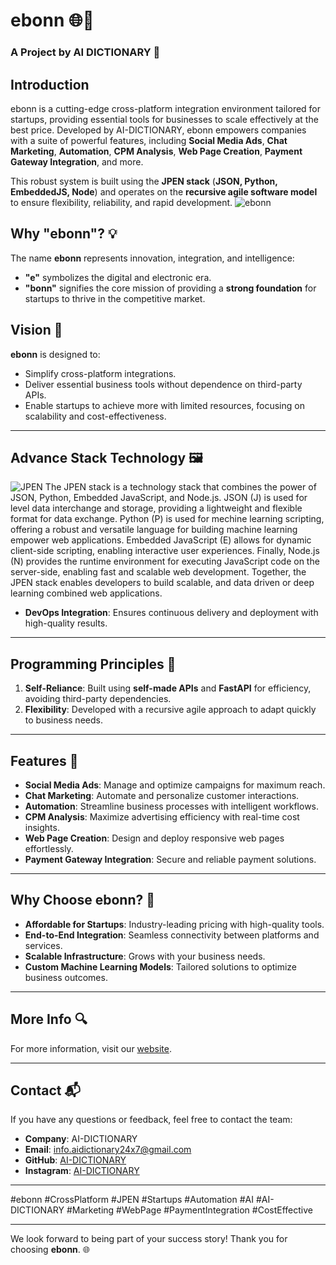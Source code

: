 # ebonn 🌐💼
### A Project by AI DICTIONARY 🌸

## Introduction
ebonn is a cutting-edge cross-platform integration environment tailored for startups, providing essential tools for businesses to scale effectively at the best price. Developed by AI-DICTIONARY, ebonn empowers companies with a suite of powerful features, including **Social Media Ads**, **Chat Marketing**, **Automation**, **CPM Analysis**, **Web Page Creation**, **Payment Gateway Integration**, and more. 

This robust system is built using the **JPEN stack** (**JSON, Python, EmbeddedJS, Node**) and operates on the **recursive agile software model** to ensure flexibility, reliability, and rapid development.
![ebonn](https://github.com/Ai-Dictionary/ebonn/favicon.ico)

## Why "ebonn"? 💡

The name **ebonn** represents innovation, integration, and intelligence:
- **"e"** symbolizes the digital and electronic era.
- **"bonn"** signifies the core mission of providing a **strong foundation** for startups to thrive in the competitive market.

## Vision 🎯
**ebonn** is designed to:
- Simplify cross-platform integrations.
- Deliver essential business tools without dependence on third-party APIs.
- Enable startups to achieve more with limited resources, focusing on scalability and cost-effectiveness.

---

## Advance Stack Technology 🖼️
![JPEN](https://kidKrishkode.github.io/Streamline-Diagnosis.github.io/images/jpen.png)
The JPEN stack is a technology stack that combines the power of JSON, Python, Embedded JavaScript, and Node.js. JSON (J) is used for level data interchange and storage, providing a lightweight and flexible format for data exchange. Python (P) is used for mechine learning scripting, offering a robust and versatile language for building machine learning empower web applications. Embedded JavaScript (E) allows for dynamic client-side scripting, enabling interactive user experiences. Finally, Node.js (N) provides the runtime environment for executing JavaScript code on the server-side, enabling fast and scalable web development. Together, the JPEN stack enables developers to build scalable, and data driven or deep learning combined web applications.

- **DevOps Integration**: Ensures continuous delivery and deployment with high-quality results.  

---

## Programming Principles 📝
1. **Self-Reliance**: Built using **self-made APIs** and **FastAPI** for efficiency, avoiding third-party dependencies.  
2. **Flexibility**: Developed with a recursive agile approach to adapt quickly to business needs.  

---

## Features 🌟
- **Social Media Ads**: Manage and optimize campaigns for maximum reach.  
- **Chat Marketing**: Automate and personalize customer interactions.  
- **Automation**: Streamline business processes with intelligent workflows.  
- **CPM Analysis**: Maximize advertising efficiency with real-time cost insights.  
- **Web Page Creation**: Design and deploy responsive web pages effortlessly.  
- **Payment Gateway Integration**: Secure and reliable payment solutions.  

---

## Why Choose ebonn? 🚀
- **Affordable for Startups**: Industry-leading pricing with high-quality tools.  
- **End-to-End Integration**: Seamless connectivity between platforms and services.  
- **Scalable Infrastructure**: Grows with your business needs.  
- **Custom Machine Learning Models**: Tailored solutions to optimize business outcomes.  

---

## More Info 🔍
For more information, visit our [website](https://google.com/).

---

## Contact 📬
If you have any questions or feedback, feel free to contact the team:
- **Company**: AI-DICTIONARY  
- **Email**: info.aidictionary24x7@gmail.com
- **GitHub**: [AI-DICTIONARY](https://github.com/Ai-Dictionary)
- **Instagram**: [AI-DICTIONARY](https://instagram.com/aidictionary001)

---

#ebonn #CrossPlatform #JPEN #Startups #Automation #AI #AI-DICTIONARY #Marketing #WebPage #PaymentIntegration #CostEffective  

---

We look forward to being part of your success story! Thank you for choosing **ebonn**. 🌐
